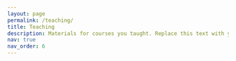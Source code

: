 ```yaml
---
layout: page
permalink: /teaching/
title: Teaching
description: Materials for courses you taught. Replace this text with your description.
nav: true
nav_order: 6
---
```


